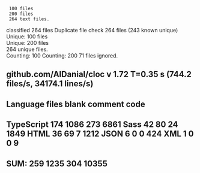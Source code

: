      100 files     200 files     264 text files.
classified 264 filesDuplicate file check 264 files (243 known unique)Unique:      100 files                                          Unique:      200 files                                               264 unique files.                              
Counting:  100Counting:  200      71 files ignored.

github.com/AlDanial/cloc v 1.72  T=0.35 s (744.2 files/s, 34174.1 lines/s)
-------------------------------------------------------------------------------
Language                     files          blank        comment           code
-------------------------------------------------------------------------------
TypeScript                     174           1086            273           6861
Sass                            42             80             24           1849
HTML                            36             69              7           1212
JSON                             6              0              0            424
XML                              1              0              0              9
-------------------------------------------------------------------------------
SUM:                           259           1235            304          10355
-------------------------------------------------------------------------------
